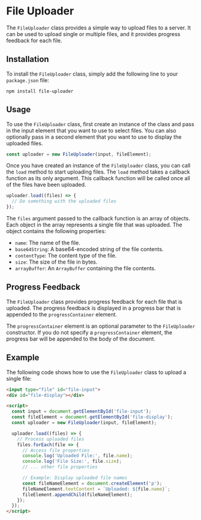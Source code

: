 # File Uploader

The `FileUploader` class provides a simple way to upload files to a server. It can be used to upload single or multiple files, and it provides progress feedback for each file.

## Installation

To install the `FileUploader` class, simply add the following line to your `package.json` file:

```shell
npm install file-uploader
```

## Usage

To use the `FileUploader` class, first create an instance of the class and pass in the input element that you want to use to select files. You can also optionally pass in a second element that you want to use to display the uploaded files.

```typescript
const uploader = new FileUploader(input, fileElement);
```

Once you have created an instance of the `FileUploader` class, you can call the `load` method to start uploading files. The `load` method takes a callback function as its only argument. This callback function will be called once all of the files have been uploaded.

```typescript
uploader.load((files) => {
  // Do something with the uploaded files
});
```

The `files` argument passed to the callback function is an array of objects. Each object in the array represents a single file that was uploaded. The object contains the following properties:

* `name`: The name of the file.
* `base64String`: A base64-encoded string of the file contents.
* `contentType`: The content type of the file.
* `size`: The size of the file in bytes.
* `arrayBuffer`: An `ArrayBuffer` containing the file contents.

## Progress Feedback

The `FileUploader` class provides progress feedback for each file that is uploaded. The progress feedback is displayed in a progress bar that is appended to the `progressContainer` element.

The `progressContainer` element is an optional parameter to the `FileUploader` constructor. If you do not specify a `progressContainer` element, the progress bar will be appended to the body of the document.

## Example

The following code shows how to use the `FileUploader` class to upload a single file:

```html
<input type="file" id="file-input">
<div id="file-display"></div>

<script>
  const input = document.getElementById('file-input');
  const fileElement = document.getElementById('file-display');
  const uploader = new FileUploader(input, fileElement);

  uploader.load((files) => {
    // Process uploaded files
    files.forEach(file => {
      // Access file properties
      console.log('Uploaded File:', file.name);
      console.log('File Size:', file.size);
      // ... other file properties

      // Example: Display uploaded file names
      const fileNameElement = document.createElement('p');
      fileNameElement.textContent = `Uploaded: ${file.name}`;
      fileElement.appendChild(fileNameElement);
    });
  });
</script>
```
